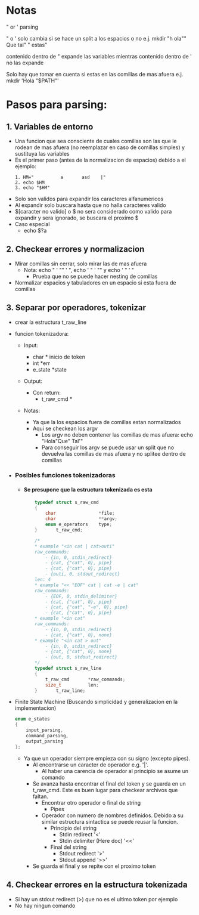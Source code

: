 
# Notas

" or ' parsing

" o ' solo cambia si se hace un split a los espacios o no
	e.j. mkdir "h     ola"" Que tal" " estas"

contenido dentro de " expande las variables mientras contenido dentro de ' no las expande

Solo hay que tomar en cuenta si estas en las comillas de mas afuera
	e.j. mkdir 'Hola "$PATH"'

# Pasos para parsing:
## 1. Variables de entorno
* Una funcion que sea consciente de cuales comillas son las que le rodean de mas afuera (no reemplazar en caso de comillas simples) y sustituya las variables
* Es el primer paso (antes de la normalizacion de espacios) debido a el ejemplo:
	```
	1. HM="          a       asd    |"
	2. echo $HM
	3. echo "$HM"
	```
* Solo son validos para expandir los caracteres alfanumericos
* Al expandir solo buscara hasta que no halla caracteres valido
* \$[caracter no valido] o \$ no sera considerado como valido para expandir y sera ignorado, se buscara el proximo \$
* Caso especial
	- echo $?a

## 2. Checkear errores y normalizacion
* Mirar comillas sin cerrar, solo mirar las de mas afuera
	* Nota: echo " ' "" ' ", echo ' " ' "" y echo ' " ' "
		* Prueba que no se puede hacer nesting de comillas
* Normalizar espacios y tabuladores en un espacio si esta fuera de comillas

## 3. Separar por operadores, tokenizar
* crear la estructura t_raw_line
* funcion tokenizadora:
	* Input:
		* char * inicio de token
		* int *err
		* e_state *state

	* Output:
		* Con return:
			* t_raw_cmd *
	* Notas:
		* Ya que la los espacios fuera de comillas estan normalizados 
		* Aqui se checkean los argv
			* Los argv no deben contener las comillas de mas afuera: echo "Hola"Que" Tal'"
			* Para conseguir los argv se puede usar un split que no devuelva las comillas de mas afuera y no splitee dentro de comillas

* ### Posibles funciones tokenizadoras
	* #### Se presupone que la estructura tokenizada es esta
		``` c
			typedef struct s_raw_cmd
			{
				char				*file;
				char				**argv;
				enum e_operators	type;
			}		t_raw_cmd;

			/*
			* example "<in cat | cat>outi"
			raw_commands:
				- {in, 0, stdin_redirect}
				- {cat, {"cat", 0}, pipe}
				- {cat, {"cat", 0}, pipe}
				- {outi, 0, stdout_redirect}
			len: 4
			* example "<< "EOF" cat | cat -e | cat"
			raw_commands:
				- {EOF, 0, stdin_delimiter}
				- {cat, {"cat", 0}, pipe}
				- {cat, {"cat", "-e", 0}, pipe}
				- {cat, {"cat", 0}, pipe}
			* example "<in cat"
			raw_commands:
				- {in, 0, stdin_redirect}
				- {cat, {"cat", 0}, none}
			* example "<in cat > out"
				- {in, 0, stdin_redirect}
				- {cat, {"cat", 0}, none}
				- {out, 0, stdout_redirect}
			*/
			typedef struct s_raw_line
			{
				t_raw_cmd		*raw_commands;
				size_t			len;
			}		t_raw_line;
		```
* Finite State Machine (Buscando simplicidad y generalizacion en la implementacion)
	``` c
	enum e_states
	{
		input_parsing,
		command_parsing,
		output_parsing
	};
	```
	* Ya que un operador siempre empieza con su signo (excepto pipes).
		- Al encontrarse un caracter de operador e.g. '|'.
			* Al haber una carencia de operador al principio se asume un comando
		- Se avanza hasta encontrar el final del token y se guarda en un t_raw_cmd. Este es buen lugar para checkear archivos que faltan.
			* Encontrar otro operador o final de string
				* Pipes
			* Operador con numero de nombres definidos. Debido a su similar estructura sintactica se puede reusar la funcion.
				* Principio del string
					* Stdin redirect '<'
					* Stdin delimiter (Here doc) '<<'
				* Final del string
					* Stdout redirect '>'
					* Stdout append '>>'
		- Se guarda el final y se repite con el proximo token

## 4. Checkear errores en la estructura tokenizada
* Si hay un stdout redirect (>) que no es el ultimo token por ejemplo
* No hay ningun comando